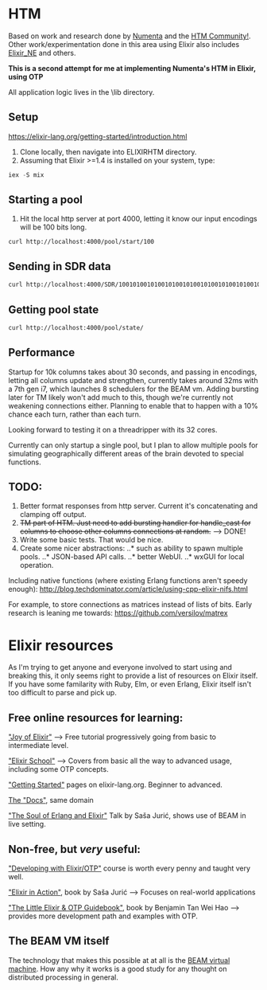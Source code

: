 # HTM
Based on work and research done by [Numenta](https://numenta.com/) and the [HTM Community!](https://numenta.org/). Other work/experimentation done in this area using Elixir also includes [Elixir_NE](https://github.com/d-led/elixir_ne) and others.

**This is a second attempt for me at implementing Numenta's HTM in Elixir, using OTP**

All application logic lives in the \lib directory.

## Setup
https://elixir-lang.org/getting-started/introduction.html

1. Clone locally, then navigate into ELIXIRHTM directory.
2. Assuming that Elixir >=1.4 is installed on your system, type:
```elixir
iex -S mix
```

## Starting a pool
1. Hit the local http server at port 4000, letting it know our input encodings will be 100 bits long.
```
curl http://localhost:4000/pool/start/100
```

## Sending in SDR data
```bash
curl http://localhost:4000/SDR/10010100101001010010100101001010010100101001010010100101001010010100101001010010100101111100000
```

## Getting pool state
```bash
curl http://localhost:4000/pool/state/
```

## Performance
Startup for 10k columns takes about 30 seconds, and passing in encodings, letting all columns update and strengthen, currently takes around 32ms with a 7th gen i7, which launches 8 schedulers for the BEAM vm. Adding bursting later for TM likely won't add much to this, though we're currently not weakening connections either. Planning to enable that to happen with a 10% chance each turn, rather than each turn.

Looking forward to testing it on a threadripper with its 32 cores.

Currently can only startup a single pool, but I plan to allow multiple pools for simulating geographically different areas of the brain devoted to special functions.

## TODO:
1. Better format responses from http server. Current it's concatenating and clamping off output.
2. ~~TM part of HTM. Just need to add bursting handler for handle_cast for columns to choose other columns connections at random.~~ --> DONE!
3. Write some basic tests. That would be nice.
4. Create some nicer abstractions:
..* such as ability to spawn multiple pools.
..* JSON-based API calls.
..* better WebUI.
..* wxGUI for local operation.

Including native functions (where existing Erlang functions aren't speedy enough):
http://blog.techdominator.com/article/using-cpp-elixir-nifs.html

For example, to store connections as matrices instead of lists of bits. Early research is leaning me towards:
https://github.com/versilov/matrex

# Elixir resources
As I'm trying to get anyone and everyone involved to start using and breaking this, it only seems right to provide a list of resources on Elixir itself. If you have some familarity with Ruby, Elm, or even Erlang, Elixir itself isn't too difficult to parse and pick up.

## Free online resources for learning:
["Joy of Elixir"](https://joyofelixir.com/toc.html) --> Free tutorial progressively going from basic to intermediate level.

["Elixir School"](https://elixirschool.com/en/) --> Covers from basic all the way to advanced usage, including some OTP concepts.

["Getting Started"](https://elixir-lang.org/getting-started/introduction.html) pages on elixir-lang.org. Beginner to advanced.

[The "Docs"](https://elixir-lang.org/docs.html), same domain

["The Soul of Erlang and Elixir"](https://youtu.be/JvBT4XBdoUE) Talk by Saša Jurić, shows use of BEAM in live setting.


## Non-free, but *very* useful:
["Developing with Elixir/OTP"](https://online.pragmaticstudio.com/) course is worth every penny and taught very well.

["Elixir in Action"](https://www.manning.com/books/elixir-in-action), book by Saša Jurić --> Focuses on real-world applications 

 ["The Little Elixir & OTP Guidebook"](https://www.manning.com/books/the-little-elixir-and-otp-guidebook), book by Benjamin Tan Wei Hao --> provides more development path and examples with OTP.

## The BEAM VM itself
The technology that makes this possible at at all is the [BEAM virtual machine](https://blog.stenmans.org/theBeamBook/#_preface). How any why it works is a good study for any thought on distributed processing in general.
